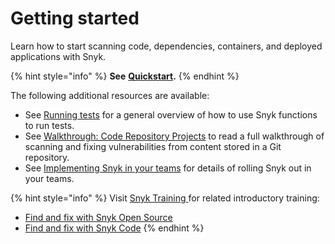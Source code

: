 # Getting started

Learn how to start scanning code, dependencies, containers, and deployed applications with Snyk.

{% hint style="info" %}
**See** [**Quickstart**](quickstart/)**.**
{% endhint %}

The following additional resources are available:

* See [Running tests](running-tests.md) for a general overview of how to use Snyk functions to run tests.
* See [Walkthrough: Code Repository Projects](walkthrough-code-repository-projects/) to read a full walkthrough of scanning and fixing vulnerabilities from content stored in a Git repository.
* See [Implementing Snyk in your teams](implementing-snyk-enterprise-plan-users.md) for details of rolling Snyk out in your teams.

{% hint style="info" %}
Visit [Snyk Training ](https://training.snyk.io/)for related introductory training:

* [Find and fix with Snyk Open Source](https://training.snyk.io/learning-paths/find-and-fix-with-snyk-open-source)
* [Find and fix with Snyk Code](https://training.snyk.io/learning-paths/find-code-path)
{% endhint %}
